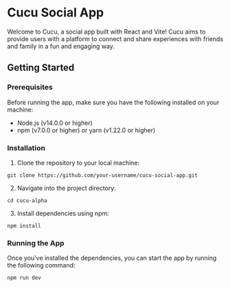 # Cucu Social App

Welcome to Cucu, a social app built with React and Vite! Cucu aims to provide users with a platform to connect and share experiences with friends and family in a fun and engaging way.

## Getting Started

### Prerequisites

Before running the app, make sure you have the following installed on your machine:

- Node.js (v14.0.0 or higher)
- npm (v7.0.0 or higher) or yarn (v1.22.0 or higher)

### Installation

1. Clone the repository to your local machine:

```
git clone https://github.com/your-username/cucu-social-app.git
```

2. Navigate into the project directory:

```
cd cucu-alpha
```

3. Install dependencies using npm:

```
npm install
```

### Running the App

Once you've installed the dependencies, you can start the app by running the following command:

```
npm run dev
```
